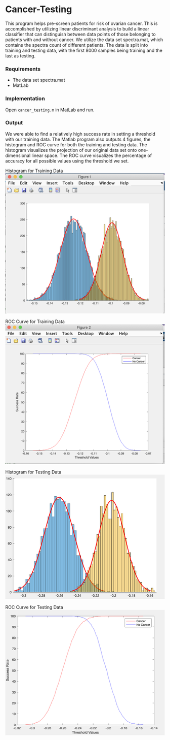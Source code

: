 # Cancer-Testing
This program helps pre-screen patients for risk of ovarian cancer. This is accomplished by utilizing linear discriminant analysis to build a linear classifier that can distinguish between data points of those belonging to patients with and without cancer. We utilize the data set spectra.mat, which contains the spectra count of different patients. The data is split into training and testing data, with the first 8000 samples being training and the last as testing. 

### Requirements
* The data set spectra.mat
* MatLab

### Implementation
Open `cancer_testing.m` in MatLab and run. 

### Output
We were able to find a relatively high success rate in setting a threshold with our training data. The Matlab program also outputs 4 figures, the histogram and ROC curve for both the training and testing data. The histogram visualizes the projection of our original data set onto one-dimensional linear space. The ROC curve visualizes the percentage of accuracy for all possible values using the threshold we set.

Histogram for Training Data
![Histogram_Train](Photos/Histogram_Training.png)

ROC Curve for Training Data
![ROC_Train](Photos/ROC_Training.png)

Histogram for Testing Data
![His_Test](Photos/Histogram_Testing.png)

ROC Curve for Testing Data
![ROC_Train](Photos/ROC_Testing.png)

